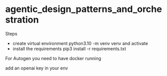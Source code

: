 # agentic_design_patterns_and_orchestration

Steps
- create virtual environment python3.10 -m venv venv and activate
- install the requirements pip3 install -r requirements.txt 


For Autogen you need to have docker running

add an openai key in your env